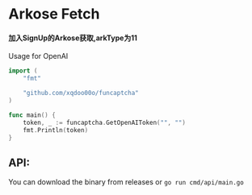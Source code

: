 # Arkose Fetch


#### 加入SignUp的Arkose获取,arkType为11


Usage for OpenAI

```go
import (
	"fmt"

	"github.com/xqdoo00o/funcaptcha"
)

func main() {
	token, _ := funcaptcha.GetOpenAIToken("", "")
	fmt.Println(token)
}
```

## API:
You can download the binary from releases or `go run cmd/api/main.go`
